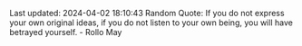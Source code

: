 Last updated: 2024-04-02 18:10:43
Random Quote: If you do not express your own original ideas, if you do not listen to your own being, you will have betrayed yourself. - Rollo May